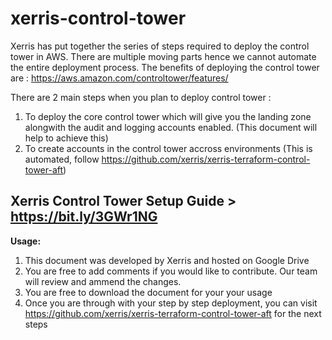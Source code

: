 # xerris-control-tower

Xerris has put together the series of steps required to deploy the control tower in AWS. There are multiple moving parts hence we cannot automate the entire deployment process.
The benefits of deploying the control tower are : https://aws.amazon.com/controltower/features/

There are 2 main steps when you plan to deploy control tower :
1. To deploy the core control tower which will give you the landing zone alongwith the audit and logging accounts enabled. (This document will help to achieve this)
2. To create accounts in the control tower accross environments (This is automated, follow https://github.com/xerris/xerris-terraform-control-tower-aft)

## Xerris Control Tower Setup Guide   >  https://bit.ly/3GWr1NG

**Usage:**

1. This document was developed by Xerris and hosted on Google Drive
2. You are free to add comments if you would like to contribute. Our team will review and ammend the changes.
3. You are free to download the document for your your usage
4. Once you are through with your step by step deployment, you can visit https://github.com/xerris/xerris-terraform-control-tower-aft for the next steps


